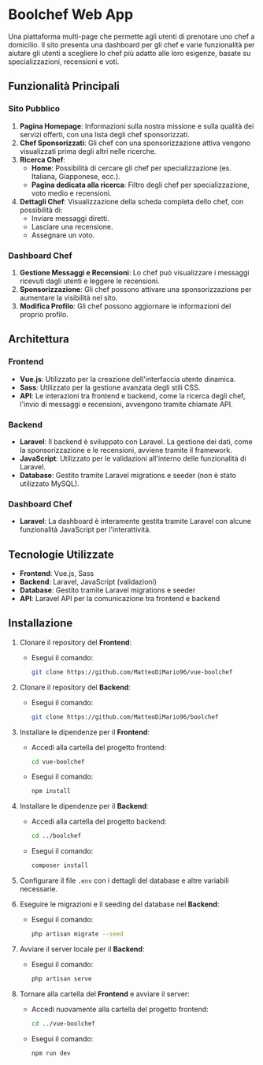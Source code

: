 # Boolchef Web App

Una piattaforma multi-page che permette agli utenti di prenotare uno chef a domicilio. Il sito presenta una dashboard per gli chef e varie funzionalità per aiutare gli utenti a scegliere lo chef più adatto alle loro esigenze, basate su specializzazioni, recensioni e voti.

## Funzionalità Principali

### Sito Pubblico
1. **Pagina Homepage**: Informazioni sulla nostra missione e sulla qualità dei servizi offerti, con una lista degli chef sponsorizzati.
2. **Chef Sponsorizzati**: Gli chef con una sponsorizzazione attiva vengono visualizzati prima degli altri nelle ricerche.
3. **Ricerca Chef**:
    - **Home**: Possibilità di cercare gli chef per specializzazione (es. Italiana, Giapponese, ecc.).
    - **Pagina dedicata alla ricerca**: Filtro degli chef per specializzazione, voto medio e recensioni.
4. **Dettagli Chef**: Visualizzazione della scheda completa dello chef, con possibilità di:
    - Inviare messaggi diretti.
    - Lasciare una recensione.
    - Assegnare un voto.

### Dashboard Chef
1. **Gestione Messaggi e Recensioni**: Lo chef può visualizzare i messaggi ricevuti dagli utenti e leggere le recensioni.
2. **Sponsorizzazione**: Gli chef possono attivare una sponsorizzazione per aumentare la visibilità nel sito.
3. **Modifica Profilo**: Gli chef possono aggiornare le informazioni del proprio profilo.

## Architettura

### Frontend
- **Vue.js**: Utilizzato per la creazione dell'interfaccia utente dinamica.
- **Sass**: Utilizzato per la gestione avanzata degli stili CSS.
- **API**: Le interazioni tra frontend e backend, come la ricerca degli chef, l'invio di messaggi e recensioni, avvengono tramite chiamate API.

### Backend
- **Laravel**: Il backend è sviluppato con Laravel. La gestione dei dati, come la sponsorizzazione e le recensioni, avviene tramite il framework.
- **JavaScript**: Utilizzato per le validazioni all'interno delle funzionalità di Laravel.
- **Database**: Gestito tramite Laravel migrations e seeder (non è stato utilizzato MySQL).

### Dashboard Chef
- **Laravel**: La dashboard è interamente gestita tramite Laravel con alcune funzionalità JavaScript per l'interattività.

## Tecnologie Utilizzate
- **Frontend**: Vue.js, Sass
- **Backend**: Laravel, JavaScript (validazioni)
- **Database**: Gestito tramite Laravel migrations e seeder
- **API**: Laravel API per la comunicazione tra frontend e backend

## Installazione

1. Clonare il repository del **Frontend**:
   - Esegui il comando:
     ```bash
     git clone https://github.com/MatteoDiMario96/vue-boolchef
     ```

2. Clonare il repository del **Backend**:
   - Esegui il comando:
     ```bash
     git clone https://github.com/MatteoDiMario96/boolchef
     ```

3. Installare le dipendenze per il **Frontend**:
   - Accedi alla cartella del progetto frontend:
     ```bash
     cd vue-boolchef
     ```
   - Esegui il comando:
     ```bash
     npm install
     ```

4. Installare le dipendenze per il **Backend**:
   - Accedi alla cartella del progetto backend:
     ```bash
     cd ../boolchef
     ```
   - Esegui il comando:
     ```bash
     composer install
     ```

5. Configurare il file `.env` con i dettagli del database e altre variabili necessarie.

6. Eseguire le migrazioni e il seeding del database nel **Backend**:
   - Esegui il comando:
     ```bash
     php artisan migrate --seed
     ```

7. Avviare il server locale per il **Backend**:
   - Esegui il comando:
     ```bash
     php artisan serve
     ```

8. Tornare alla cartella del **Frontend** e avviare il server:
   - Accedi nuovamente alla cartella del progetto frontend:
     ```bash
     cd ../vue-boolchef
     ```
   - Esegui il comando:
     ```bash
     npm run dev
     ```

